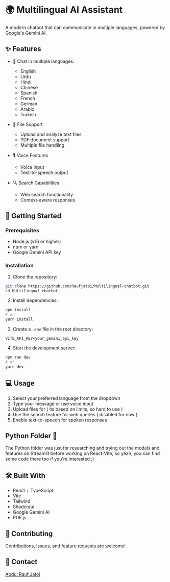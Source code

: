 # 🌍 Multilingual AI Assistant

A modern chatbot that can communicate in multiple languages, powered by Google's Gemini AI.

## ✨ Features
- 💬 Chat in multiple languages:
  - English
  - Urdu
  - Hindi
  - Chinese
  - Spanish
  - French
  - German
  - Arabic
  - Turkish

- 📂 File Support
  - Upload and analyze text files
  - PDF document support
  - Multiple file handling

- 🎙️ Voice Features
  - Voice input
  - Text-to-speech output

- 🔍 Search Capabilities
  - Web search functionality
  - Context-aware responses

## 🚀 Getting Started

### Prerequisites
- Node.js (v16 or higher)
- npm or yarn
- Google Gemini API key

### Installation
1. Clone the repository:
```bash
git clone https://github.com/Raufjatoi/Multilingual-chatbot.git
cd Multilingual-chatbot
```

2. Install dependencies:
```bash
npm install
# or
yarn install
```

3. Create a `.env` file in the root directory:
```env
VITE_API_KEY=your_gemini_api_key
```

4. Start the development server:
```bash
npm run dev
# or
yarn dev
```

## 💻 Usage
1. Select your preferred language from the dropdown
2. Type your message or use voice input
3. Upload files for  ( its based on limits, so hard to use )
4. Use the search feature for web queries ( disabled for now )
5. Enable text-to-speech for spoken responses

## Python Folder 📁 
The Python folder was just for researching and trying out the models and features on Streamlit before working on React-Vite, so yeah, you can find some code there too if you're interested ;)

## 🛠️ Built With
- React + TypeScript
- Vite
- Tailwind
- Shadcn/ui
- Google Gemini AI
- PDF.js


## 🤝 Contributing
Contributions, issues, and feature requests are welcome!

## 📧 Contact
[Abdul Rauf Jatoi](mailto:raufpokemon00@gmail.com)

